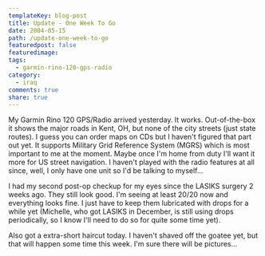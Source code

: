 ```yaml
---
templateKey: blog-post
title: Update - One Week To Go
date: 2004-05-15
path: /update-one-week-to-go
featuredpost: false
featuredimage:
tags:
  - garmin-rino-120-gps-radio
category:
  - iraq
comments: true
share: true
---
```


My Garmin Rino 120 GPS/Radio arrived yesterday. It works. Out-of-the-box it shows the major roads in Kent, OH, but none of the city streets (just state routes). I guess you can order maps on CDs but I haven't figured that part out yet. It supports Military Grid Reference System (MGRS) which is most important to me at the moment. Maybe once I'm home from duty I'll want it more for US street navigation. I haven't played with the radio features at all since, well, I only have one unit so I'd be talking to myself...

I had my second post-op checkup for my eyes since the LASIKS surgery 2 weeks ago. They still look good. I'm seeing at least 20/20 now and everything looks fine. I just have to keep them lubricated with drops for a while yet (Michelle, who got LASIKS in December, is still using drops periodically, so I know I'll need to do so for quite some time yet).

Also got a extra-short haircut today. I haven't shaved off the goatee yet, but that will happen some time this week. I'm sure there will be pictures...
